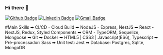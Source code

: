 ### Hi there 👋

[![Github Badge](https://img.shields.io/badge/-Github-000?style=for-the-badge&logo=Github&logoColor=white&link=https://github.com/IgorCruzz)](https://github.com/NickSant)
[![Linkedin Badge](https://img.shields.io/badge/-LinkedIn-blue?style=for-the-badge&logo=Linkedin&logoColor=white&link=https://www.linkedin.com/in/igorcruzz/)](https://www.linkedin.com/in/igorcruzz//) 
[![Gmail Badge](https://img.shields.io/badge/-Gmail-c14438?style=for-the-badge&logo=Gmail&logoColor=white&link=mailto:igorcruz.dev@gmail.com)](mailto:igorcruz.dev@gmail.com)

#Main Skills
➡ CI/CD - Cloud Build
➡ NodeJS - Express, NestJS
➡ React - NextJS, Redux, Styled Components
➡ ORM - TypeORM, Sequelize, Mongoose
➡ Git
➡ Docker
➡ HTML5 | CSS3 | Javascript(ES6), Typescript
➡ Pré-processador: Sass
➡ Unit test: Jest
➡ Database: Postgres, Sqlite, MongoDB
